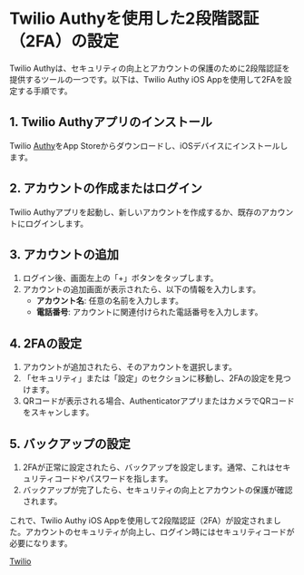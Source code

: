 # Twilio Authyを使用した2段階認証（2FA）の設定

Twilio Authyは、セキュリティの向上とアカウントの保護のために2段階認証を提供するツールの一つです。以下は、Twilio Authy iOS Appを使用して2FAを設定する手順です。

## 1. Twilio Authyアプリのインストール

Twilio [Authy](https://authy.com/download/)をApp Storeからダウンロードし、iOSデバイスにインストールします。

## 2. アカウントの作成またはログイン

Twilio Authyアプリを起動し、新しいアカウントを作成するか、既存のアカウントにログインします。

## 3. アカウントの追加

1. ログイン後、画面左上の「+」ボタンをタップします。
2. アカウントの追加画面が表示されたら、以下の情報を入力します。
   - **アカウント名**: 任意の名前を入力します。
   - **電話番号**: アカウントに関連付けられた電話番号を入力します。

## 4. 2FAの設定

1. アカウントが追加されたら、そのアカウントを選択します。
2. 「セキュリティ」または「設定」のセクションに移動し、2FAの設定を見つけます。
3. QRコードが表示される場合、AuthenticatorアプリまたはカメラでQRコードをスキャンします。

## 5. バックアップの設定

1. 2FAが正常に設定されたら、バックアップを設定します。通常、これはセキュリティコードやパスワードを指します。
2. バックアップが完了したら、セキュリティの向上とアカウントの保護が確認されます。

これで、Twilio Authy iOS Appを使用して2段階認証（2FA）が設定されました。アカウントのセキュリティが向上し、ログイン時にはセキュリティコードが必要になります。

[Twilio](https://www.twilio.com/)